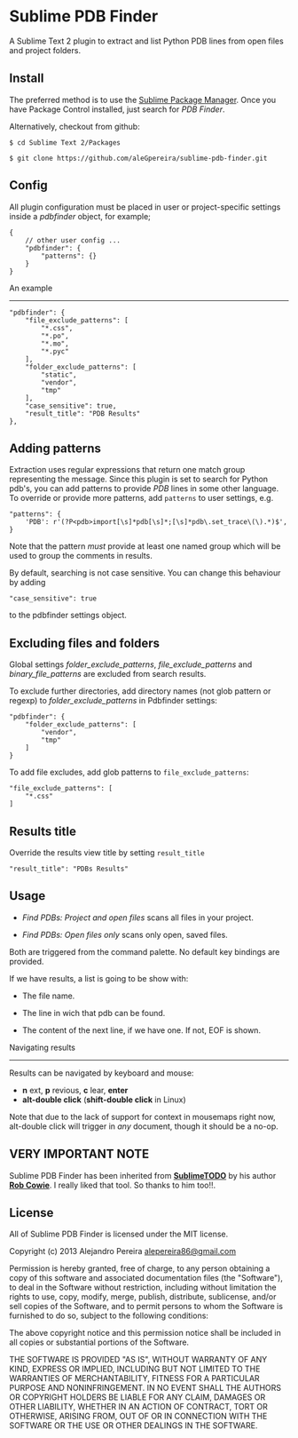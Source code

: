 Sublime PDB Finder
===================

A Sublime Text 2 plugin to extract and list Python PDB lines from open files and 
project folders.

Install
-------

The preferred method is to use the [Sublime Package Manager](http://wbond.net/sublime_packages/package_control). Once you have Package Control installed,
just search for *PDB Finder*.

Alternatively, checkout from github:


    $ cd Sublime Text 2/Packages

    $ git clone https://github.com/aleGpereira/sublime-pdb-finder.git


Config
------

All plugin configuration must be placed in user or project-specific settings inside a *pdbfinder* object, for example;

    {
        // other user config ...
        "pdbfinder": {
            "patterns": {}
        }
    }


An example
__________

    "pdbfinder": {
        "file_exclude_patterns": [
            "*.css",
            "*.po",
            "*.mo",
            "*.pyc"
        ],
        "folder_exclude_patterns": [
            "static",
            "vendor",
            "tmp"
        ],
        "case_sensitive": true,
        "result_title": "PDB Results"
    },


Adding patterns
---------------

Extraction uses regular expressions that return one match group 
representing the message. Since this plugin is set to search for Python pdb's,
you can add patterns to provide *PDB* lines in some other language.
To override or provide more patterns, add `patterns` to user settings, e.g.

    "patterns": {
        'PDB': r'(?P<pdb>import[\s]*pdb[\s]*;[\s]*pdb\.set_trace\(\).*)$',
    }


Note that the pattern _must_ provide at least one named group which will be used to group the comments in results.

By default, searching is not case sensitive. You can change this behaviour by adding 

    "case_sensitive": true

to the pdbfinder settings object.


Excluding files and folders
---------------------------

Global settings *folder_exclude_patterns*, *file_exclude_patterns* and *binary_file_patterns* are excluded from search results.

To exclude further directories, add directory names (not glob pattern or regexp) to *folder_exclude_patterns* in Pdbfinder settings:

    "pdbfinder": {
        "folder_exclude_patterns": [
            "vendor", 
            "tmp"
        ]
    }


To add file excludes, add glob patterns to `file_exclude_patterns`:


    "file_exclude_patterns": [
        "*.css"
    ]



Results title
-------------

Override the results view title by setting `result_title`


    "result_title": "PDBs Results"


Usage
-----

* *Find PDBs: Project and open files* scans all files in your project.

* *Find PDBs: Open files only* scans only open, saved files.

Both are triggered from the command palette. No default key bindings are provided.

If we have results, a list is going to be show with:

* The file name.

* The line in wich that pdb can be found.

* The content of the next line, if we have one. If not, EOF is shown.

Navigating results
__________________

Results can be navigated by keyboard and mouse:

 * **n** ext, **p** revious, **c** lear, **enter**
 * **alt-double click** (**shift-double click** in Linux)

Note that due to the lack of support for context in mousemaps right now,
alt-double click will trigger in _any_ document, though it should be a no-op.

VERY IMPORTANT NOTE
-------------------

Sublime PDB Finder has been inherited from **[SublimeTODO](https://github.com/robcowie/SublimeTODO)** by his author **[Rob Cowie](https://github.com/robcowie)**. I really liked that tool. So thanks to him too!!.

License
-------

All of Sublime PDB Finder is licensed under the MIT license.

Copyright (c) 2013 Alejandro Pereira <alepereira86@gmail.com>

Permission is hereby granted, free of charge, to any person obtaining a copy of this software and associated documentation files (the "Software"), to deal in the Software without restriction, including without limitation the rights to use, copy, modify, merge, publish, distribute, sublicense, and/or sell copies of the Software, and to permit persons to whom the Software is furnished to do so, subject to the following conditions:

The above copyright notice and this permission notice shall be included in all copies or substantial portions of the Software.

THE SOFTWARE IS PROVIDED "AS IS", WITHOUT WARRANTY OF ANY KIND, EXPRESS OR IMPLIED, INCLUDING BUT NOT LIMITED TO THE WARRANTIES OF MERCHANTABILITY, FITNESS FOR A PARTICULAR PURPOSE AND NONINFRINGEMENT. IN NO EVENT SHALL THE AUTHORS OR COPYRIGHT HOLDERS BE LIABLE FOR ANY CLAIM, DAMAGES OR OTHER LIABILITY, WHETHER IN AN ACTION OF CONTRACT, TORT OR OTHERWISE, ARISING FROM, OUT OF OR IN CONNECTION WITH THE SOFTWARE OR THE USE OR OTHER DEALINGS IN THE SOFTWARE.
